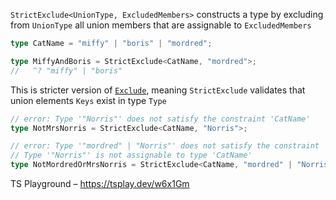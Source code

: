 `StrictExclude<UnionType, ExcludedMembers>` constructs a type by excluding from `UnionType` all union members that are
assignable to `ExcludedMembers`

```ts
type CatName = "miffy" | "boris" | "mordred";

type MiffyAndBoris = StrictExclude<CatName, "mordred">;
//   ^? "miffy" | "boris"
```

This is stricter version of
[`Exclude`](https://www.typescriptlang.org/docs/handbook/utility-types.html#excludeuniontype-excludedmembers), meaning
`StrictExclude` validates that union elements `Keys` exist in type `Type`

```ts
// error: Type '"Norris"' does not satisfy the constraint 'CatName'
type NotMrsNorris = StrictExclude<CatName, "Norris">;

// error: Type '"mordred" | "Norris"' does not satisfy the constraint 'CatName'.
// Type '"Norris"' is not assignable to type 'CatName'
type NotMordredOrMrsNorris = StrictExclude<CatName, "mordred" | "Norris">;
```

TS Playground – https://tsplay.dev/w6x1Gm
